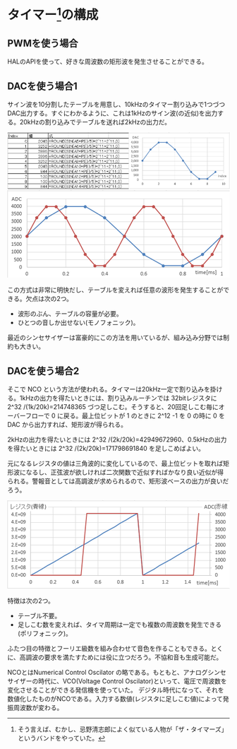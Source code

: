 # タイマー[^1]の構成

## PWMを使う場合

HALのAPIを使って、好きな周波数の矩形波を発生させることができる。

## DACを使う場合1

サイン波を10分割したテーブルを用意し、10kHzのタイマー割り込みで1つづつDAC出力する。すぐにわかるように、これは1kHzのサイン波(の近似)を出力する。20kHzの割り込みでテーブルを送れば2kHzの出力だ。

![nco-fig1.png](nco-fig1.png)
![nco-fig2.png](nco-fig2.png)

この方式は非常に明快だし、テーブルを変えれば任意の波形を発生することができる。欠点は次の2つ。

* 波形のぶん、テーブルの容量が必要。
* ひとつの音しか出せない(モノフォニック)。

最近のシンセサイザーは富豪的にこの方法を用いているが、組み込み分野では制約も大きい。

## DACを使う場合2

そこで NCO という方法が使われる。タイマーは20kHz一定で割り込みを掛ける。1kHzの出力を得たいときには、割り込みルーチンでは 32bitレジスタに 2^32 /(1k/20k)=214748365 づつ足しこむ。そうすると、20回足しこむ毎にオーバーフローで 0 に戻る。最上位ビットが 1 のときに 2^12 -1 を 0 の時に 0 を DAC から出力すれば、矩形波が得られる。

2kHzの出力を得たいときには 2^32 /(2k/20k)=42949672960、0.5kHzの出力を得たいときには 2^32 /(2k/20k)=171798691840 を足しこめばよい。


元になるレジスタの値は三角波的に変化しているので、最上位ビットを取れば矩形波になるし、正弦波が欲しければ二次関数で近似すればかなり良い近似が得られる。警報音としては高調波が求められるので、矩形波ベースの出力が良いだろう。

![nco-fig3.png](nco-fig3.png)


特徴は次の2つ。

* テーブル不要。
* 足しこむ数を変えれば、タイマ周期は一定でも複数の周波数を発生できる(ポリフォニック)。

ふたつ目の特徴とフーリエ級数を組み合わせて音色を作ることもできる。とくに、高調波の要求を満たすためには役に立つだろう。不協和音も生成可能だ。

NCOとはNumerical Control Oscilator の略である。もともと、アナログシンセサイザーの時代に、VCO(Voltage Control Oscilator)といって、電圧で周波数を変化させることができる発信機を使っていた。
デジタル時代になって、それを数値化したものがNCOである。入力する数値(レジスタに足しこむ値)によって発振周波数が変わる。


[^1]: そう言えば、むかし、忌野清志郎によく似ている人物が「ザ・タイマーズ」というバンドをやっていた。